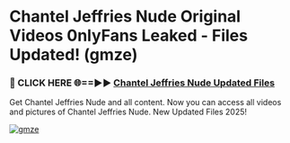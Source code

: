 # Chantel Jeffries Nude Original Videos 0nlyFans Leaked - Files Updated! (gmze)

<h3>🔴 CLICK HERE 🌐==►► <a href="https://tinyurl.com/yrmya6cz" rel="nofollow">Chantel Jeffries Nude Updated Files</a></h3>

Get Chantel Jeffries Nude and all content. Now you can access all videos and pictures of Chantel Jeffries Nude. New Updated Files 2025!

[![gmze](https://i.imgur.com/FMdXYCs.gif)](https://tinyurl.com/yrmya6cz)
